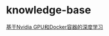 # knowledge-base

[基于Nvidia GPU和Docker容器的深度学习](https://github.com/bingli7/knowledge-base/blob/master/%E5%9F%BA%E4%BA%8ENvidia%20GPU%E5%92%8CDocker%E5%AE%B9%E5%99%A8%E7%9A%84%E6%B7%B1%E5%BA%A6%E5%AD%A6%E4%B9%A0.md)

